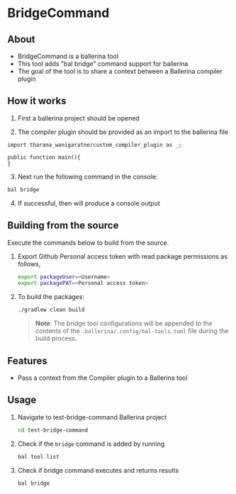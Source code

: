 # BridgeCommand

## About

- BridgeCommand is a ballerina tool
- This tool adds "bal bridge" command support for ballerina
- The goal of the tool is to share a context between a Ballerina compiler plugin

## How it works

1. First a ballerina project should be opened

2. The compiler plugin should be provided as an import to the ballerina file

```bal
import tharana_wanigaratne/custom_compiler_plugin as _;

public function main(){
}
```

3. Next run the following command in the console:

```cmd
bal bridge
```

4. If successful, then will produce a console output

## Building from the source
Execute the commands below to build from the source.

1. Export Github Personal access token with read package permissions as follows,
    ```bash
    export packageUser=<Username>
    export packagePAT=<Personal access token>
    ```
2. To build the packages:
    ```bash
    ./gradlew clean build
    ```
   > **Note**: The bridge tool configurations will be appended to the contents of the `.ballerina/.config/bal-tools.toml` file during the build process.

## Features

- Pass a context from the Compiler plugin to a Ballerina tool

## Usage
1. Navigate to test-bridge-command Ballerina project
    ```bash
    cd test-bridge-command
    ```
2. Check if the `bridge` command is added by running
    ```bash
    bal tool list
    ```

3. Check if bridge command executes and returns results
    ```bash
    bal bridge
    ```